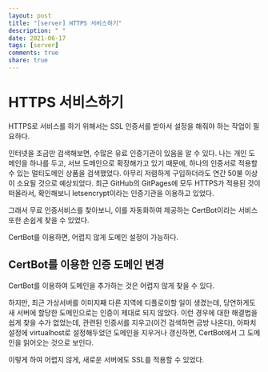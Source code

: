 ```yaml
---
layout: post
title: "[server] HTTPS 서비스하기"
description: " "
date: 2021-06-17
tags: [server]
comments: true
share: true
---
```


# HTTPS 서비스하기

HTTPS로 서비스를 하기 위해서는 SSL 인증서를 받아서 설정을 해줘야 하는 작업이 필요하다.

인터넷을 조금만 검색해보면, 수많은 유료 인증기관이 있음을 알 수 있다. 나는 개인 도메인을 하나를 두고, 서브 도메인으로 확장해가고 있기 때문에, 하나의 인증서로 적용할 수 있는 멀티도메인 상품을 검색했었다. 아무리 저렴하게 구입하더라도 연간 50불 이상이 소요될 것으로 예상되었다. 최근 GitHub의 GitPages에 모두 HTTPS가 적용된 것이 떠올라서, 확인해보니 letsencrypt이라는 인증기관을 이용하고 있었다.

그래서 무료 인증서비스를 찾아보니, 이를 자동화하여 제공하는 CertBot이라는 서비스 또한 손쉽게 찾을 수 있었다.

CertBot를 이용하면, 어렵지 않게 도메인 설정이 가능하다.

## CertBot를 이용한 인증 도메인 변경

CertBot를 이용하여 도메인을 추가하는 것은 어렵지 않게 찾을 수 있다.

하지만, 최근 가상서버를 이미지째 다른 지역에 디플로이할 일이 생겼는데, 당연하게도 새 서버에 할당한 도메인으로는 인증이 제대로 되지 않았다. 이런 경우에 대한 해결법을 쉽게 찾을 수가 없었는데, 관련된 인증서를 지우고(이건 검색하면 금방 나온다), 아파치 설정에 virtualhost로 설정해두었던 도메인을 지우거나 갱신하면, CertBot에서 그 도메인을 읽어오는 것으로 보인다.

이렇게 하여 어렵지 않게, 새로운 서버에도 SSL를 적용할 수 있었다.
